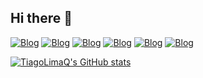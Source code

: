 ## Hi there 👋

[![Blog](https://img.shields.io/badge/HTML5-E34F26?style=for-the-badge&logo=html5&logoColor=white)](#)
[![Blog](https://img.shields.io/badge/CSS-239120?&style=for-the-badge&logo=css3&logoColor=white)](#)
[![Blog](https://img.shields.io/badge/JavaScript-F7DF1E?style=for-the-badge&logo=javascript&logoColor=black)](#)
[![Blog](https://img.shields.io/badge/Node.js-43853D?style=for-the-badge&logo=node.js&logoColor=white)](#)
[![Blog](https://img.shields.io/badge/Bootstrap-563D7C?style=for-the-badge&logo=bootstrap&logoColor=white)](#)
[![Blog](https://img.shields.io/badge/MySQL-00000F?style=for-the-badge&logo=mysql&logoColor=white)](#)

[![TiagoLimaQ's GitHub stats](https://github-readme-stats.vercel.app/api?username=anuraghazra)](https://github.com/anuraghazra/github-readme-stats)
